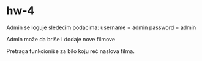 # hw-4

Admin se loguje sledećim podacima:
username = admin
password = admin

Admin može da briše i dodaje nove filmove

Pretraga funkcioniše za bilo koju reč naslova filma.
